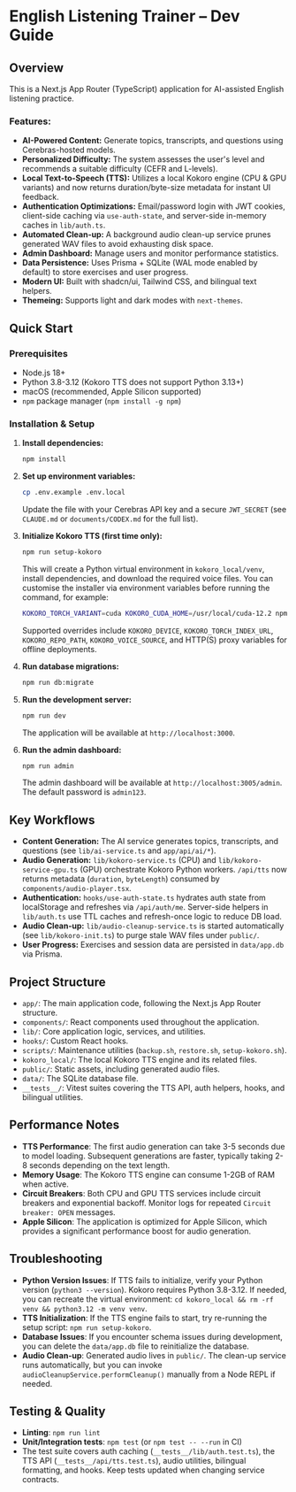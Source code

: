 # English Listening Trainer – Dev Guide

## Overview

This is a Next.js App Router (TypeScript) application for AI-assisted English listening practice.

### Features:
- **AI-Powered Content:** Generate topics, transcripts, and questions using Cerebras-hosted models.
- **Personalized Difficulty:** The system assesses the user's level and recommends a suitable difficulty (CEFR and L-levels).
- **Local Text-to-Speech (TTS):** Utilizes a local Kokoro engine (CPU & GPU variants) and now returns duration/byte-size metadata for instant UI feedback.
- **Authentication Optimizations:** Email/password login with JWT cookies, client-side caching via `use-auth-state`, and server-side in-memory caches in `lib/auth.ts`.
- **Automated Clean-up:** A background audio clean-up service prunes generated WAV files to avoid exhausting disk space.
- **Admin Dashboard:** Manage users and monitor performance statistics.
- **Data Persistence:** Uses Prisma + SQLite (WAL mode enabled by default) to store exercises and user progress.
- **Modern UI:** Built with shadcn/ui, Tailwind CSS, and bilingual text helpers.
- **Themeing:** Supports light and dark modes with `next-themes`.

## Quick Start

### Prerequisites
- Node.js 18+
- Python 3.8-3.12 (Kokoro TTS does not support Python 3.13+)
- macOS (recommended, Apple Silicon supported)
- `npm` package manager (`npm install -g npm`)

### Installation & Setup
1.  **Install dependencies:**
    ```bash
    npm install
    ```

2.  **Set up environment variables:**
    ```bash
    cp .env.example .env.local
    ```
    Update the file with your Cerebras API key and a secure `JWT_SECRET` (see `CLAUDE.md` or `documents/CODEX.md` for the full list).

3.  **Initialize Kokoro TTS (first time only):**
    ```bash
    npm run setup-kokoro
    ```
    This will create a Python virtual environment in `kokoro_local/venv`, install dependencies, and download the required voice files. You can customise the installer via environment variables before running the command, for example:
    ```bash
    KOKORO_TORCH_VARIANT=cuda KOKORO_CUDA_HOME=/usr/local/cuda-12.2 npm run setup-kokoro
    ```
    Supported overrides include `KOKORO_DEVICE`, `KOKORO_TORCH_INDEX_URL`, `KOKORO_REPO_PATH`, `KOKORO_VOICE_SOURCE`, and HTTP(S) proxy variables for offline deployments.

4.  **Run database migrations:**
    ```bash
    npm run db:migrate
    ```

5.  **Run the development server:**
    ```bash
    npm run dev
    ```
    The application will be available at `http://localhost:3000`.

6.  **Run the admin dashboard:**
    ```bash
    npm run admin
    ```
    The admin dashboard will be available at `http://localhost:3005/admin`. The default password is `admin123`.

## Key Workflows

- **Content Generation:** The AI service generates topics, transcripts, and questions (see `lib/ai-service.ts` and `app/api/ai/*`).
- **Audio Generation:** `lib/kokoro-service.ts` (CPU) and `lib/kokoro-service-gpu.ts` (GPU) orchestrate Kokoro Python workers. `/api/tts` now returns metadata (`duration`, `byteLength`) consumed by `components/audio-player.tsx`.
- **Authentication:** `hooks/use-auth-state.ts` hydrates auth state from localStorage and refreshes via `/api/auth/me`. Server-side helpers in `lib/auth.ts` use TTL caches and refresh-once logic to reduce DB load.
- **Audio Clean-up:** `lib/audio-cleanup-service.ts` is started automatically (see `lib/kokoro-init.ts`) to purge stale WAV files under `public/`.
- **User Progress:** Exercises and session data are persisted in `data/app.db` via Prisma.

## Project Structure

- `app/`: The main application code, following the Next.js App Router structure.
- `components/`: React components used throughout the application.
- `lib/`: Core application logic, services, and utilities.
- `hooks/`: Custom React hooks.
- `scripts/`: Maintenance utilities (`backup.sh`, `restore.sh`, `setup-kokoro.sh`).
- `kokoro_local/`: The local Kokoro TTS engine and its related files.
- `public/`: Static assets, including generated audio files.
- `data/`: The SQLite database file.
- `__tests__/`: Vitest suites covering the TTS API, auth helpers, hooks, and bilingual utilities.

## Performance Notes

- **TTS Performance**: The first audio generation can take 3-5 seconds due to model loading. Subsequent generations are faster, typically taking 2-8 seconds depending on the text length.
- **Memory Usage**: The Kokoro TTS engine can consume 1-2GB of RAM when active.
- **Circuit Breakers**: Both CPU and GPU TTS services include circuit breakers and exponential backoff. Monitor logs for repeated `Circuit breaker: OPEN` messages.
- **Apple Silicon**: The application is optimized for Apple Silicon, which provides a significant performance boost for audio generation.

## Troubleshooting

- **Python Version Issues**: If TTS fails to initialize, verify your Python version (`python3 --version`). Kokoro requires Python 3.8-3.12. If needed, you can recreate the virtual environment: `cd kokoro_local && rm -rf venv && python3.12 -m venv venv`.
- **TTS Initialization**: If the TTS engine fails to start, try re-running the setup script: `npm run setup-kokoro`.
- **Database Issues**: If you encounter schema issues during development, you can delete the `data/app.db` file to reinitialize the database.
- **Audio Clean-up**: Generated audio lives in `public/`. The clean-up service runs automatically, but you can invoke `audioCleanupService.performCleanup()` manually from a Node REPL if needed.

## Testing & Quality

- **Linting**: `npm run lint`
- **Unit/Integration tests**: `npm test` (or `npm test -- --run` in CI)
- The test suite covers auth caching (`__tests__/lib/auth.test.ts`), the TTS API (`__tests__/api/tts.test.ts`), audio utilities, bilingual formatting, and hooks. Keep tests updated when changing service contracts.
